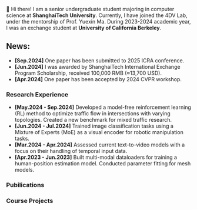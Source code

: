 👋 Hi there! I am a senior undergraduate student majoring in computer science at **ShanghaiTech University**. Currently, I have joined the 4DV Lab, under the mentorship of Prof. Yuexin Ma. During 2023-2024 academic year, I was an exchange student at **University of California Berkeley**.

## News:
- **[Sep.2024]** One paper has been submitted to 2025 ICRA conference. 
- **[Jun.2024]** I was awarded by ShanghaiTech International Exchange Program Scholarship, received 100,000 RMB (≈13,700 USD).
- **[Apr.2024]** One paper has been accepted by 2024 CVPR workshop.

### Research Experience
- **[May.2024 - Sep.2024]** Developed a model-free reinforcement learning (RL) method to optimize traffic flow in intersections with varying topologies. Created a new benchmark for mixed traffic research.
- **[Jun.2024 - Jul.2024]** Trained image classification tasks using a Mixture of Experts (MoE) as a visual encoder for robotic manipulation tasks.
- **[Mar.2024 - Apr.2024]** Assessed current text-to-video models with a focus on their handling of temporal input data.
- **[Apr.2023 - Jun.2023]** Built multi-modal dataloaders for training a human-position estimation model. Conducted parameter fitting for mesh models.

### Pubilications



### Course Projects
  

